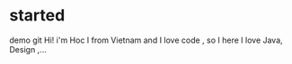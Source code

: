 # started
demo git
 Hi! i'm Hoc 
I from Vietnam and I love code , so I here 
I love Java, Design ,... 
